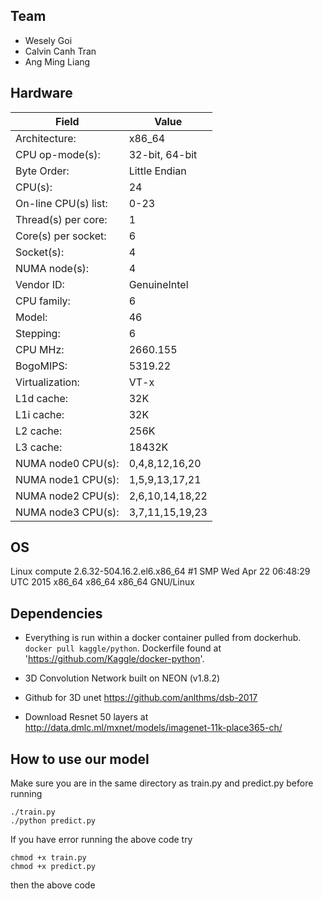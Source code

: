 ## Team
* Wesely Goi
* Calvin Canh Tran
* Ang Ming Liang

## Hardware

| Field                | Value           |
| ---                  | ---             |
| Architecture:        | x86_64          |
| CPU op-mode(s):      | 32-bit, 64-bit  |
| Byte Order:          | Little Endian   |
| CPU(s):              | 24              |
| On-line CPU(s) list: | 0-23            |
| Thread(s) per core:  | 1               |
| Core(s) per socket:  | 6               |
| Socket(s):           | 4               |
| NUMA node(s):        | 4               |
| Vendor ID:           | GenuineIntel    |
| CPU family:          | 6               |
| Model:               | 46              |
| Stepping:            | 6               |
| CPU MHz:             | 2660.155        |
| BogoMIPS:            | 5319.22         |
| Virtualization:      | VT-x            |
| L1d cache:           | 32K             |
| L1i cache:           | 32K             |
| L2 cache:            | 256K            |
| L3 cache:            | 18432K          |
| NUMA node0 CPU(s):   | 0,4,8,12,16,20  |
| NUMA node1 CPU(s):   | 1,5,9,13,17,21  |
| NUMA node2 CPU(s):   | 2,6,10,14,18,22 |
| NUMA node3 CPU(s):   | 3,7,11,15,19,23 |

## OS

Linux compute 2.6.32-504.16.2.el6.x86_64 #1 SMP Wed Apr 22 06:48:29 UTC 2015 x86_64 x86_64 x86_64 GNU/Linux

## Dependencies

* Everything is run within a docker container pulled from dockerhub. `docker pull kaggle/python`. Dockerfile found at 'https://github.com/Kaggle/docker-python'.

* 3D Convolution Network built on NEON (v1.8.2)

* Github for 3D unet https://github.com/anlthms/dsb-2017

* Download Resnet 50 layers at http://data.dmlc.ml/mxnet/models/imagenet-11k-place365-ch/


## How to use our model

Make sure you are in the same directory as train.py and predict.py before running

```
./train.py 
./python predict.py
```

If you have error running the above code try 
```
chmod +x train.py
chmod +x predict.py
```

then the above code
